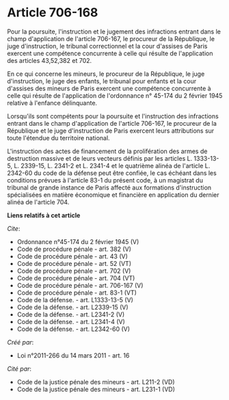 # Article 706-168

Pour la poursuite, l'instruction et le jugement des infractions entrant dans le champ d'application de l'article 706-167, le
procureur de la République, le juge d'instruction, le tribunal correctionnel et la cour d'assises de Paris exercent une
compétence concurrente à celle qui résulte de l'application des articles 43,52,382 et 702. 

En ce qui concerne les mineurs, le procureur de la République, le juge d'instruction, le juge des enfants, le tribunal pour
enfants et la cour d'assises des mineurs de Paris exercent une compétence concurrente à celle qui résulte de l'application de
l'ordonnance n° 45-174 du 2 février 1945 relative à l'enfance délinquante. 

Lorsqu'ils sont compétents pour la poursuite et l'instruction des infractions entrant dans le champ d'application de
l'article 706-167, le procureur de la République et le juge d'instruction de Paris exercent leurs attributions sur toute
l'étendue du territoire national. 

L'instruction des actes de financement de la prolifération des armes de destruction massive et de leurs vecteurs définis par
les articles L. 1333-13-5, L. 2339-15, L. 2341-2 et L. 2341-4 et le quatrième alinéa de l'article L. 2342-60 du code de la
défense peut être confiée, le cas échéant dans les conditions prévues à l'article 83-1 du présent code, à un magistrat du
tribunal de grande instance de Paris affecté aux formations d'instruction spécialisées en matière économique et financière en
application du dernier alinéa de l'article 704.

**Liens relatifs à cet article**

_Cite_:

  - Ordonnance n°45-174 du 2 février 1945 (V)
  - Code de procédure pénale - art. 382 (V)
  - Code de procédure pénale - art. 43 (V)
  - Code de procédure pénale - art. 52 (VT)
  - Code de procédure pénale - art. 702 (V)
  - Code de procédure pénale - art. 704 (VT)
  - Code de procédure pénale - art. 706-167 (V)
  - Code de procédure pénale - art. 83-1 (VT)
  - Code de la défense. - art. L1333-13-5 (V)
  - Code de la défense. - art. L2339-15 (V)
  - Code de la défense. - art. L2341-2 (V)
  - Code de la défense. - art. L2341-4 (V)
  - Code de la défense. - art. L2342-60 (V)

_Créé par_:

  - Loi n°2011-266 du 14 mars 2011 - art. 16

_Cité par_:

  - Code de la justice pénale des mineurs - art. L211-2 (VD)
  - Code de la justice pénale des mineurs - art. L231-1 (VD)
